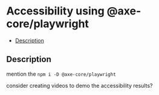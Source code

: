 # Accessibility using @axe-core/playwright

- [Description](#description)

## Description

mention the `npm i -D @axe-core/playwright`

consider creating videos to demo the accessibility results?
